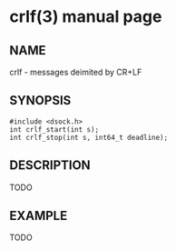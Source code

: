 # crlf(3) manual page

## NAME

crlf - messages deimited by CR+LF

## SYNOPSIS

```
#include <dsock.h>
int crlf_start(int s);
int crlf_stop(int s, int64_t deadline);
```

## DESCRIPTION

TODO

## EXAMPLE

TODO

